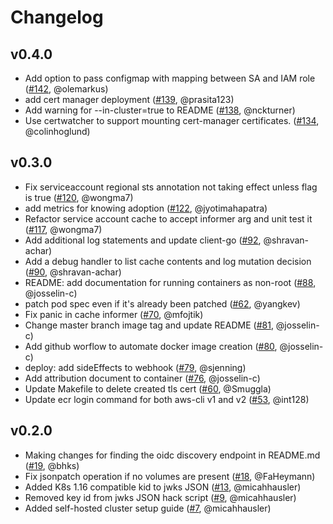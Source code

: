 # Changelog

## v0.4.0
* Add option to pass configmap with mapping between SA and IAM role ([#142](https://github.com/aws/amazon-eks-pod-identity-webhook/pull/139), @olemarkus)
* add cert manager deployment ([#139](https://github.com/aws/amazon-eks-pod-identity-webhook/pull/139), @prasita123)
* Add warning for --in-cluster=true to README ([#138](https://github.com/aws/amazon-eks-pod-identity-webhook/pull/138), @nckturner)
* Use certwatcher to support mounting cert-manager certificates. ([#134](https://github.com/aws/amazon-eks-pod-identity-webhook/pull/134), @colinhoglund)

## v0.3.0
* Fix serviceaccount regional sts annotation not taking effect unless flag is true ([#120](https://github.com/aws/amazon-eks-pod-identity-webhook/pull/120), @wongma7)
* add metrics for knowing adoption ([#122](https://github.com/aws/amazon-eks-pod-identity-webhook/pull/122), @jyotimahapatra)
* Refactor service account cache to accept informer arg and unit test it  ([#117](https://github.com/aws/amazon-eks-pod-identity-webhook/pull/117), @wongma7)
* Add additional log statements and update client-go ([#92](https://github.com/aws/amazon-eks-pod-identity-webhook/pull/92), @shravan-achar)
* Add a debug handler to list cache contents and log mutation decision ([#90](https://github.com/aws/amazon-eks-pod-identity-webhook/pull/90), @shravan-achar)
* README: add documentation for running containers as non-root ([#88](https://github.com/aws/amazon-eks-pod-identity-webhook/pull/88), @josselin-c)
* patch pod spec even if it's already been patched ([#62](https://github.com/aws/amazon-eks-pod-identity-webhook/pull/62), @yangkev)
* Fix panic in cache informer ([#70](https://github.com/aws/amazon-eks-pod-identity-webhook/pull/70), @mfojtik)
* Change master branch image tag and update README ([#81](https://github.com/aws/amazon-eks-pod-identity-webhook/pull/81), @josselin-c)
* Add github worflow to automate docker image creation ([#80](https://github.com/aws/amazon-eks-pod-identity-webhook/pull/80), @josselin-c)
* deploy: add sideEffects to webhook ([#79](https://github.com/aws/amazon-eks-pod-identity-webhook/pull/79), @sjenning)
* Add attribution document to container ([#76](https://github.com/aws/amazon-eks-pod-identity-webhook/pull/76), @josselin-c)
* Update Makefile to delete created tls cert ([#60](https://github.com/aws/amazon-eks-pod-identity-webhook/pull/60), @Smuggla)
* Update ecr login command for both aws-cli v1 and v2 ([#53](https://github.com/aws/amazon-eks-pod-identity-webhook/pull/53), @int128)

## v0.2.0
* Making changes for finding the oidc discovery endpoint in README.md ([#19](https://github.com/aws/amazon-eks-pod-identity-webhook/pull/19), @bhks)
* Fix jsonpatch operation if no volumes are present ([#18](https://github.com/aws/amazon-eks-pod-identity-webhook/pull/18), @FaHeymann)
* Added K8s 1.16 compatible kid to jwks JSON ([#13](https://github.com/aws/amazon-eks-pod-identity-webhook/pull/13), @micahhausler)
* Removed key id from jwks JSON hack script  ([#9](https://github.com/aws/amazon-eks-pod-identity-webhook/pull/9), @micahhausler)
* Added self-hosted cluster setup guide ([#7](https://github.com/aws/amazon-eks-pod-identity-webhook/pull/7), @micahhausler)
